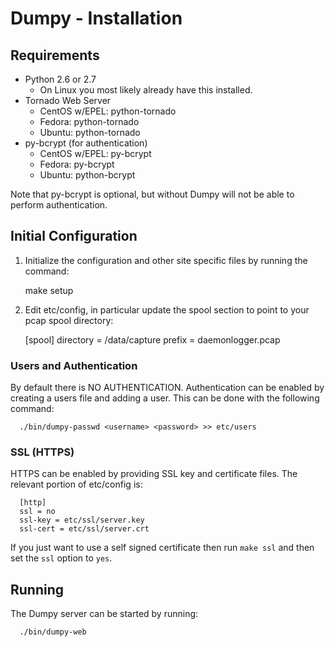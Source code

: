 # Dumpy - Installation

## Requirements

* Python 2.6 or 2.7
	- On Linux you most likely already have this installed.
* Tornado Web Server
	- CentOS w/EPEL: python-tornado
	- Fedora: python-tornado
	- Ubuntu: python-tornado
* py-bcrypt (for authentication)
	- CentOS w/EPEL: py-bcrypt
	- Fedora: py-bcrypt
	- Ubuntu: python-bcrypt

Note that py-bcrypt is optional, but without Dumpy will not be able to
perform authentication.

## Initial Configuration

1) Initialize the configuration and other site specific files by
   running the command:

      make setup

2) Edit etc/config, in particular update the spool section to point to
   your pcap spool directory:

      [spool]
      directory = /data/capture
      prefix = daemonlogger.pcap

### Users and Authentication

By default there is NO AUTHENTICATION.  Authentication can be enabled
by creating a users file and adding a user.  This can be done with the
following command:

      ./bin/dumpy-passwd <username> <password> >> etc/users

### SSL (HTTPS)

HTTPS can be enabled by providing SSL key and certificate files.  The
relevant portion of etc/config is:

      [http]
      ssl = no
      ssl-key = etc/ssl/server.key
      ssl-cert = etc/ssl/server.crt

If you just want to use a self signed certificate then run `make ssl`
and then set the `ssl` option to `yes`.

## Running

The Dumpy server can be started by running:

      ./bin/dumpy-web


